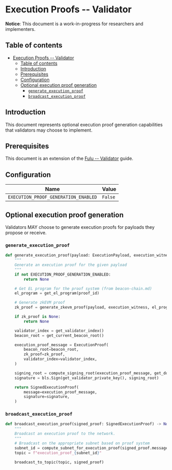 # Execution Proofs -- Validator

**Notice**: This document is a work-in-progress for researchers and implementers.

## Table of contents

<!-- mdformat-toc start --slug=github --no-anchors --maxlevel=6 --minlevel=1 -->

- [Execution Proofs -- Validator](#execution-proofs----validator)
  - [Table of contents](#table-of-contents)
  - [Introduction](#introduction)
  - [Prerequisites](#prerequisites)
  - [Configuration](#configuration)
  - [Optional execution proof generation](#optional-execution-proof-generation)
    - [`generate_execution_proof`](#generate_execution_proof)
    - [`broadcast_execution_proof`](#broadcast_execution_proof)

<!-- mdformat-toc end -->

## Introduction

This document represents optional execution proof generation capabilities that validators may choose to implement.

## Prerequisites

This document is an extension of the [Fulu -- Validator](../../fulu/validator.md) guide.

## Configuration

| Name                                    | Value             |
| --------------------------------------- | ----------------- |
| `EXECUTION_PROOF_GENERATION_ENABLED`   | `False`           |

## Optional execution proof generation

Validators MAY choose to generate execution proofs for payloads they propose or receive.

### `generate_execution_proof`

```python
def generate_execution_proof(payload: ExecutionPayload, execution_witness: ExecutionWitness, proof_id: ProofID) -> Optional[SignedExecutionProof]:
    """
    Generate an execution proof for the given payload
    """
    if not EXECUTION_PROOF_GENERATION_ENABLED:
        return None

    # Get EL program for the proof system (from beacon-chain.md)
    el_program = get_el_program(proof_id)

    # Generate zkEVM proof
    zk_proof = generate_zkevm_proof(payload, execution_witness, el_program, proof_id)

    if zk_proof is None:
        return None

    validator_index = get_validator_index()
    beacon_root = get_current_beacon_root()

    execution_proof_message = ExecutionProof(
        beacon_root=beacon_root,
        zk_proof=zk_proof,
        validator_index=validator_index,
    )

    signing_root = compute_signing_root(execution_proof_message, get_domain(get_current_state(), DOMAIN_EXECUTION_PROOF))
    signature = bls.Sign(get_validator_private_key(), signing_root)

    return SignedExecutionProof(
        message=execution_proof_message,
        signature=signature,
    )
```

### `broadcast_execution_proof`

```python
def broadcast_execution_proof(signed_proof: SignedExecutionProof) -> None:
    """
    Broadcast an execution proof to the network.
    """
    # Broadcast on the appropriate subnet based on proof system
    subnet_id = compute_subnet_for_execution_proof(signed_proof.message.zk_proof.proof_type)
    topic = f"execution_proof_{subnet_id}"

    broadcast_to_topic(topic, signed_proof)
```

